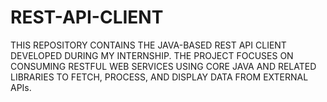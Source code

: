 # REST-API-CLIENT
THIS REPOSITORY CONTAINS THE JAVA-BASED REST API CLIENT DEVELOPED DURING MY INTERNSHIP. THE PROJECT FOCUSES ON CONSUMING RESTFUL WEB SERVICES USING CORE JAVA AND RELATED LIBRARIES TO FETCH, PROCESS, AND DISPLAY DATA FROM EXTERNAL APIs.
